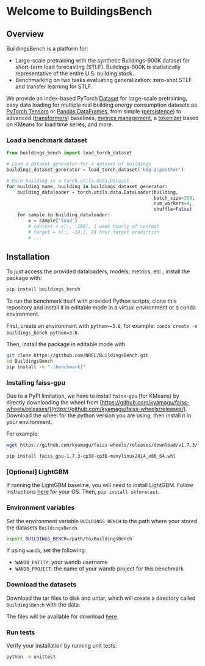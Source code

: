 # Welcome to BuildingsBench

## Overview 

BuildingsBench is a platform for:

- Large-scale pretraining with the synthetic Buildings-900K dataset for short-term load forecasting (STLF). Buildings-900K is statistically representative of the entire U.S. building stock.
- Benchmarking on two tasks evaluating generalization: zero-shot STLF and transfer learning for STLF.

We provide an index-based PyTorch [Dataset](https://nrel.github.io/BuildingsBench/API/data/buildings_bench-data/#buildings-900k-pytorch-dataset) for large-scale pretraining, easy data loading for multiple real building energy consumption datasets as [PyTorch Tensors](https://nrel.github.io/BuildingsBench/API/data/buildings_bench-data/#buildings_bench.data.datasets.TorchBuildingDatasetsFromCSV) or [Pandas DataFrames](https://nrel.github.io/BuildingsBench/API/data/buildings_bench-data/#buildings_bench.data.datasets.PandasBuildingDatasetsFromCSV), from simple ([persistence](https://nrel.github.io/BuildingsBench/API/models/buildings_bench-models/#buildings_bench.models.persistence)) to advanced ([transformers](https://nrel.github.io/BuildingsBench/API/models/buildings_bench-models/#buildings_bench.models.transformers)) baselines, [metrics management](https://nrel.github.io/BuildingsBench/API/utilities/buildings_bench-evaluation/), a [tokenizer](https://nrel.github.io/BuildingsBench/API/utilities/buildings_bench-tokenizer/) based on KMeans for load time series, and more.


### Load a benchmark dataset


```python
from buildings_bench import load_torch_dataset

# Load a dataset generator for a dataset of buildings
buildings_dataset_generator = load_torch_dataset('bdg-2:panther')

# Each building is a torch.utils.data.Dataset
for building_name, building in buildings_dataset_generator:
    building_dataloader = torch.utils.data.DataLoader(building,
                                                      batch_size=358,
                                                      num_workers=4,
                                                      shuffle=False)
    for sample in building_dataloader:
        x = sample['load']
        # context = x[:, :168], 1 week hourly of context
        # target = x[:, -24:], 24 hour target prediction
        # ...
```

## Installation

To just access the provided dataloaders, models, metrics, etc., install the package with:

```bash
pip install buildings_bench
```

To run the benchmark itself with provided Python scripts, clone this repository and install it in editable mode in a virtual environment or a conda environment.

First, create an environment with `python>=3.8`, for example: `conda create -n buildings_bench python=3.8`.

Then, install the package in editable mode with
```bash
git clone https://github.com/NREL/BuildingsBench.git
cd BuildingsBench
pip install -e ".[benchmark]"
```

### Installing faiss-gpu

Due to a PyPI limitation, we have to install `faiss-gpu` (for KMeans) by directly downloading the wheel from [https://github.com/kyamagu/faiss-wheels/releases/](https://github.com/kyamagu/faiss-wheels/releases/).
Download the wheel for the python version you are using, then install it in your environment.

For example:

```bash
wget https://github.com/kyamagu/faiss-wheels/releases/download/v1.7.3/faiss_gpu-1.7.3-cp38-cp38-manylinux_2_17_x86_64.manylinux2014_x86_64.whl

pip install faiss_gpu-1.7.3-cp38-cp38-manylinux2014_x86_64.whl
```

### [Optional] LightGBM

If running the LightGBM baseline, you will need to install LightGBM.
Follow instructions [here](https://pypi.org/project/lightgbm/) for your OS. 
Then, `pip install skforecast`.

### Environment variables

Set the environment variable `BUILDINGS_BENCH` to the path where your stored the datasets `BuildingsBench`.

```bash
export BUILDINGS_BENCH=/path/to/BuildingsBench`
```

If using `wandb`, set the following:

- `WANDB_ENTITY`: your wandb username
- `WANDB_PROJECT`: the name of your wandb project for this benchmark


### Download the datasets

Download the tar files to disk and untar, which will create a directory called `BuildingsBench` with the data.

The files will be available for download [here](https://data.openei.org/submissions/5859).


### Run tests

Verify your installation by running unit tests:

```bash
python -m unittest
```
